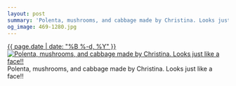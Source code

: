 ```yaml
---
layout: post
summary: 'Polenta, mushrooms, and cabbage made by Christina. Looks just like a face!!'
og_image: 469-1280.jpg
---
```


<p>
 <time>
  <a href="/469">
   {{ page.date | date: "%B %-d, %Y" }}
  </a>
 </time>
 <a href="/469">
  <img alt="Polenta, mushrooms, and cabbage made by Christina. Looks just like a face!!" sizes="(min-width: 700px) 50vw, calc(100vw - 2rem)" src="{{ site.assets_url }}/469-640.jpg" srcset="{{ site.assets_url }}/469-1280.jpg 1280w, {{ site.assets_url }}/469-960.jpg 960w, {{ site.assets_url }}/469-640.jpg 640w, {{ site.assets_url }}/469-320.jpg 320w"/>
 </a>
 <span>
  Polenta, mushrooms, and cabbage made by Christina. Looks just like a face!!
 </span>
</p>
